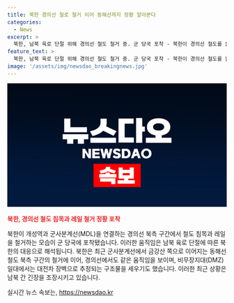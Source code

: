 ```yaml
---
title: 북한 경의선 철로 철거 이어 동해선까지 정황 알아본다
categories:
  - News
excerpt: >
  북한, 남북 육로 단절 위해 경의선 철도 철거 중. 군 당국 포착 - 북한이 경의선 철도를 없애는 모습이 국방부에 포착됐다. 북한은 이전에 DMZ 일대에서는 대전차 장벽으로 보이는 구조물도 세웠다.  #북한 #경의선 #철거
feature_text: >
  북한, 남북 육로 단절 위해 경의선 철도 철거 중. 군 당국 포착 - 북한이 경의선 철도를 없애는 모습이 국방부에 포착됐다. 북한은 이전에 DMZ 일대에서는 대전차 장벽으로 보이는 구조물도 세웠다.  #북한 #경의선 #철거
image: '/assets/img/newsdao_breakingnews.jpg'
---
```


<p><img src="/assets/img/newsdao_breakingnews.jpg" alt="ranknews 속보" /></p>

<p><b><span style="color: #ee2323;">북한, 경의선 철도 침목과 레일 철거 정황 포착</span></b></p>

<p>북한이 개성역과 군사분계선(MDL)을 연결하는 경의선 북측 구간에서 철도 침목과 레일을 철거하는 모습이 군 당국에 포착됐습니다. 이러한 움직임은 남북 육로 단절에 따른 북한의 대응으로 해석됩니다. 북한은 최근 군사분계선에서 금강산 쪽으로 이어지는 동해선 철도 북측 구간의 철거에 이어, 경의선에서도 같은 움직임을 보이며, 비무장지대(DMZ) 일대에서는 대전차 장벽으로 추정되는 구조물을 세우기도 했습니다. 이러한 최근 상황은 남북 간 긴장을 조장시키고 있습니다.</p>
실시간 뉴스 속보는, <a href="https://newsdao.kr" rel="dofollow">https://newsdao.kr</a>


